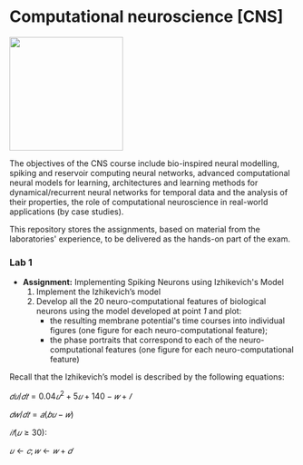 # Computational neuroscience [CNS]

<img src="https://apre.it/wp-content/uploads/2021/01/logo_uni-pisa.png" width="200" />

The objectives of the CNS course include bio-inspired neural modelling, spiking and reservoir computing neural networks, advanced computational neural models for learning, architectures and learning methods for dynamical/recurrent neural networks for temporal data and the analysis of their properties, the role of computational neuroscience in real-world applications (by case studies).

This repository stores the assignments, based on material from the laboratories' experience, to be delivered as the hands-on part of the exam.

### Lab 1
-  **Assignment:** Implementing Spiking Neurons using Izhikevich's Model
    1) Implement the Izhikevich’s model
    2) Develop all the 20 neuro-computational features of biological neurons using the model developed at point _1_ and plot:
        - the resulting membrane potential's time courses into individual figures (one figure for each neuro-computational feature);
        - the phase portraits that correspond to each of the neuro-computational features (one figure for each neuro-computational feature)

Recall that the Izhikevich’s model is described by the following equations:

$𝑑𝑢/𝑑𝑡 = 0. 04 𝑢^2 + 5𝑢 + 140 − 𝑤 + 𝐼$

$𝑑𝑤/𝑑𝑡 = 𝑎(𝑏𝑢 − 𝑤)$

$𝑖𝑓 (𝑢 ≥ 30):$

$𝑢 ← 𝑐; 𝑤 ← 𝑤 + 𝑑$


<!--### Lab 2
-  **Assignment 1:** Implementing [...]
-  **Assignment 2:** Implementing [...]
-->
 
